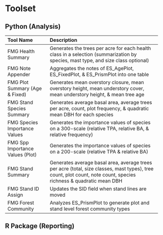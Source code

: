 # Toolset

## Python (Analysis)


|Tool Name                        |Description                                                                                                                                                       |
|:--------------------------------|:-----------------------------------------------------------------------------------------------------------------------------------------------------------------|
|FMG Health Summary               |Generates the trees per acre for each health class in a selection (summarization by species, mast type, and size class optional)                                  |
|FMG Note Appender                |Aggregates the notes of ES_AgePlot, ES_FixedPlot, & ES_PrismPlot into one table                                                                                   |
|FMG Plot Summary (Age & Fixed)   |Generates mean overstory closure, mean overstory height, mean understory cover, mean understory height, & mean tree age                                           |
|FMG Stand Species Summary        |Generates average basal area, average trees per acre, count, plot frequency, & quadratic mean DBH for each species                                                |
|FMG Species Importance Values    |Generates the importance values of species on a 300-scale (relative TPA, relative BA, & relative frequency)                                                       |
|FMG Spp Importance Values (Plot) |Generates the importance values of species on a 200-scale (relative TPA & relative BA)                                                                            |
|FMG Stand Summary                |Generates average basal area, average trees per acre (total, size classes, mast types), tree count, plot count, note count, species richness & quadratic mean DBH |
|FMG Stand ID Assign              |Updates the SID field when stand lines are moved                                                                                                                  |
|FMG Forest Community             |Analyzes ES_PrismPlot to generate plot and stand level forest community types                                                                                     |






## R Package (Reporting)
